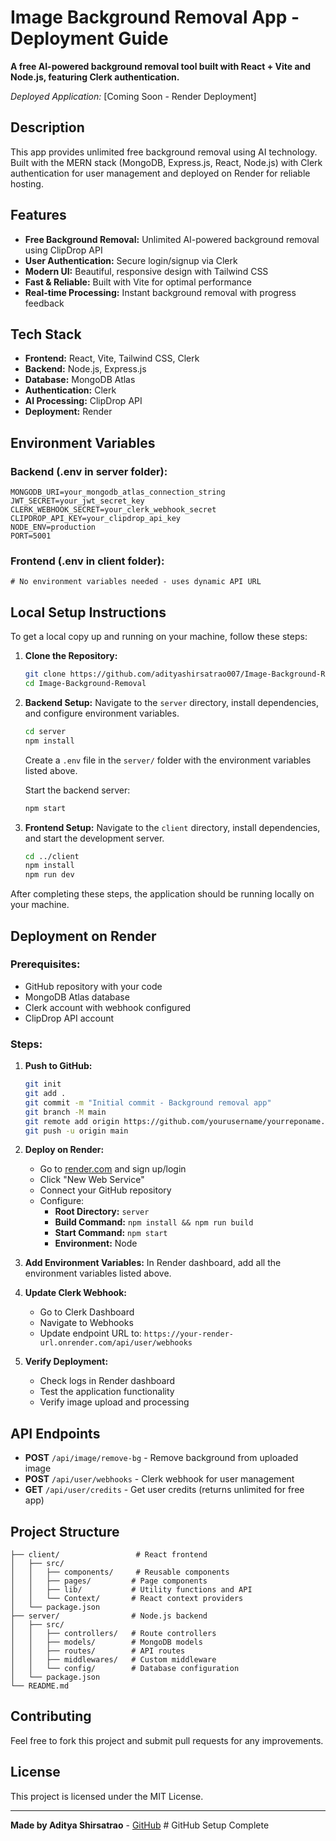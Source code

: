 # Image Background Removal App - Deployment Guide

**A free AI-powered background removal tool built with React + Vite and Node.js, featuring Clerk authentication.**

_Deployed Application:_ [Coming Soon - Render Deployment]

## Description

This app provides unlimited free background removal using AI technology. Built with the MERN stack (MongoDB, Express.js, React, Node.js) with Clerk authentication for user management and deployed on Render for reliable hosting.

## Features

- **Free Background Removal:** Unlimited AI-powered background removal using ClipDrop API
- **User Authentication:** Secure login/signup via Clerk
- **Modern UI:** Beautiful, responsive design with Tailwind CSS
- **Fast & Reliable:** Built with Vite for optimal performance
- **Real-time Processing:** Instant background removal with progress feedback

## Tech Stack

- **Frontend:** React, Vite, Tailwind CSS, Clerk
- **Backend:** Node.js, Express.js
- **Database:** MongoDB Atlas
- **Authentication:** Clerk
- **AI Processing:** ClipDrop API
- **Deployment:** Render

## Environment Variables

### Backend (.env in server folder):

```
MONGODB_URI=your_mongodb_atlas_connection_string
JWT_SECRET=your_jwt_secret_key
CLERK_WEBHOOK_SECRET=your_clerk_webhook_secret
CLIPDROP_API_KEY=your_clipdrop_api_key
NODE_ENV=production
PORT=5001
```

### Frontend (.env in client folder):

```
# No environment variables needed - uses dynamic API URL
```

## Local Setup Instructions

To get a local copy up and running on your machine, follow these steps:

1. **Clone the Repository:**

   ```bash
   git clone https://github.com/adityashirsatrao007/Image-Background-Removal.git
   cd Image-Background-Removal
   ```

2. **Backend Setup:**
   Navigate to the `server` directory, install dependencies, and configure environment variables.

   ```bash
   cd server
   npm install
   ```

   Create a `.env` file in the `server/` folder with the environment variables listed above.

   Start the backend server:

   ```bash
   npm start
   ```

3. **Frontend Setup:**
   Navigate to the `client` directory, install dependencies, and start the development server.
   ```bash
   cd ../client
   npm install
   npm run dev
   ```

After completing these steps, the application should be running locally on your machine.

## Deployment on Render

### Prerequisites:

- GitHub repository with your code
- MongoDB Atlas database
- Clerk account with webhook configured
- ClipDrop API account

### Steps:

1. **Push to GitHub:**

   ```bash
   git init
   git add .
   git commit -m "Initial commit - Background removal app"
   git branch -M main
   git remote add origin https://github.com/yourusername/yourreponame.git
   git push -u origin main
   ```

2. **Deploy on Render:**
   - Go to [render.com](https://render.com) and sign up/login
   - Click "New Web Service"
   - Connect your GitHub repository
   - Configure:
     - **Root Directory:** `server`
     - **Build Command:** `npm install && npm run build`
     - **Start Command:** `npm start`
     - **Environment:** Node
3. **Add Environment Variables:**
   In Render dashboard, add all the environment variables listed above.

4. **Update Clerk Webhook:**

   - Go to Clerk Dashboard
   - Navigate to Webhooks
   - Update endpoint URL to: `https://your-render-url.onrender.com/api/user/webhooks`

5. **Verify Deployment:**
   - Check logs in Render dashboard
   - Test the application functionality
   - Verify image upload and processing

## API Endpoints

- **POST** `/api/image/remove-bg` - Remove background from uploaded image
- **POST** `/api/user/webhooks` - Clerk webhook for user management
- **GET** `/api/user/credits` - Get user credits (returns unlimited for free app)

## Project Structure

```
├── client/                 # React frontend
│   ├── src/
│   │   ├── components/     # Reusable components
│   │   ├── pages/         # Page components
│   │   ├── lib/           # Utility functions and API
│   │   └── Context/       # React context providers
│   └── package.json
├── server/                # Node.js backend
│   ├── src/
│   │   ├── controllers/   # Route controllers
│   │   ├── models/        # MongoDB models
│   │   ├── routes/        # API routes
│   │   ├── middlewares/   # Custom middleware
│   │   └── config/        # Database configuration
│   └── package.json
└── README.md
```

## Contributing

Feel free to fork this project and submit pull requests for any improvements.

## License

This project is licensed under the MIT License.

---

**Made by Aditya Shirsatrao** - [GitHub](https://github.com/adityashirsatrao007)
#   G i t H u b   S e t u p   C o m p l e t e  
 